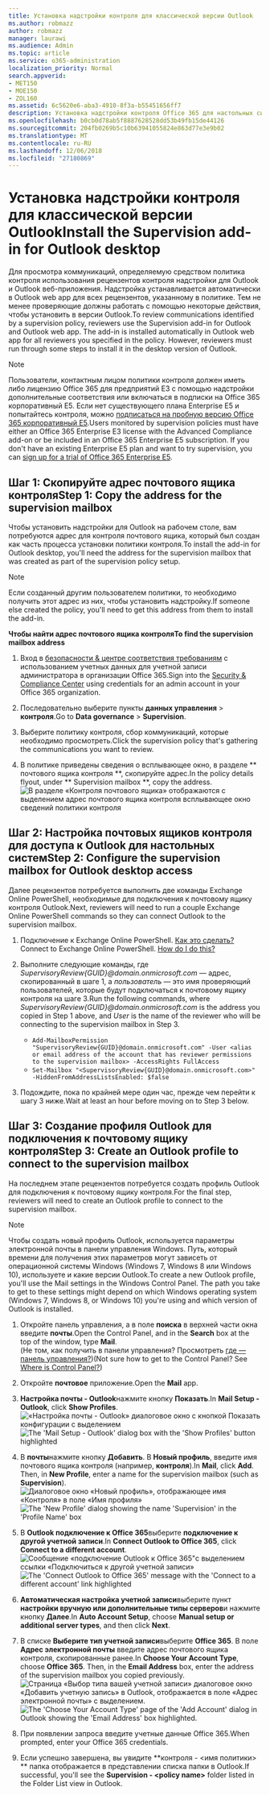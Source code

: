 ```yaml
---
title: Установка надстройки контроля для классической версии Outlook
ms.author: robmazz
author: robmazz
manager: laurawi
ms.audience: Admin
ms.topic: article
ms.service: o365-administration
localization_priority: Normal
search.appverid:
- MET150
- MOE150
- ZOL160
ms.assetid: 6c5620e6-aba3-4910-8f3a-b55451656ff7
description: Установка надстройки контроля Office 365 для настольных систем версии Outlook
ms.openlocfilehash: b0cb0d78ab5f8887628528dd53b49fb15de44126
ms.sourcegitcommit: 204fb0269b5c10b63941055824e863d77e3e9b02
ms.translationtype: MT
ms.contentlocale: ru-RU
ms.lasthandoff: 12/06/2018
ms.locfileid: "27180869"
---
```

# <a name="install-the-supervision-add-in-for-outlook-desktop"></a><span data-ttu-id="00c90-103">Установка надстройки контроля для классической версии Outlook</span><span class="sxs-lookup"><span data-stu-id="00c90-103">Install the Supervision add-in for Outlook desktop</span></span>

<span data-ttu-id="00c90-p101">Для просмотра коммуникаций, определяемую средством политика контроля использования рецензентов контроля надстройки для Outlook и Outlook веб-приложения. Надстройка устанавливается автоматически в Outlook web app для всех рецензентов, указанному в политике. Тем не менее проверяющие должны работать с помощью некоторые действия, чтобы установить в версии Outlook.</span><span class="sxs-lookup"><span data-stu-id="00c90-p101">To review communications identified by a supervision policy, reviewers use the Supervision add-in for Outlook and Outlook web app. The add-in is installed automatically in Outlook web app for all reviewers you specified in the policy. However, reviewers must run through some steps to install it in the desktop version of Outlook.</span></span>
  
> [!NOTE]
> <span data-ttu-id="00c90-p102">Пользователи, контактным лицом политики контроля должен иметь либо лицензию Office 365 для предприятий E3 с помощью надстройки дополнительные соответствия или включаться в подписки на Office 365 корпоративный E5. Если нет существующего плана Enterprise E5 и попытайтесь контроля, можно [подписаться на пробную версию Office 365 корпоративный E5](https://go.microsoft.com/fwlink/p/?LinkID=698279).</span><span class="sxs-lookup"><span data-stu-id="00c90-p102">Users monitored by supervision policies must have either an Office 365 Enterprise E3 license with the Advanced Compliance add-on or be included in an Office 365 Enterprise E5 subscription. If you don't have an existing Enterprise E5 plan and want to try supervision, you can [sign up for a trial of Office 365 Enterprise E5](https://go.microsoft.com/fwlink/p/?LinkID=698279).</span></span>
  
## <a name="step-1-copy-the-address-for-the-supervision-mailbox"></a><span data-ttu-id="00c90-109">Шаг 1: Скопируйте адрес почтового ящика контроля</span><span class="sxs-lookup"><span data-stu-id="00c90-109">Step 1: Copy the address for the supervision mailbox</span></span>

<span data-ttu-id="00c90-110">Чтобы установить надстройки для Outlook на рабочем столе, вам потребуются адрес для контроля почтового ящика, который был создан как часть процесса установки политики контроля.</span><span class="sxs-lookup"><span data-stu-id="00c90-110">To install the add-in for Outlook desktop, you'll need the address for the supervision mailbox that was created as part of the supervision policy setup.</span></span>
  
> [!NOTE]
> <span data-ttu-id="00c90-111">Если созданный другим пользователем политики, то необходимо получить этот адрес из них, чтобы установить надстройку.</span><span class="sxs-lookup"><span data-stu-id="00c90-111">If someone else created the policy, you'll need to get this address from them to install the add-in.</span></span>
 
 <span data-ttu-id="00c90-112">**Чтобы найти адрес почтового ящика контроля**</span><span class="sxs-lookup"><span data-stu-id="00c90-112">**To find the supervision mailbox address**</span></span>
  
1. <span data-ttu-id="00c90-113">Вход в [безопасности &amp; центре соответствия требованиям](https://protection.office.com) с использованием учетных данных для учетной записи администратора в организации Office 365.</span><span class="sxs-lookup"><span data-stu-id="00c90-113">Sign into the [Security &amp; Compliance Center](https://protection.office.com) using credentials for an admin account in your Office 365 organization.</span></span>
    
2. <span data-ttu-id="00c90-114">Последовательно выберите пункты **данных управления** \> **контроля**.</span><span class="sxs-lookup"><span data-stu-id="00c90-114">Go to **Data governance** \> **Supervision**.</span></span>
    
3. <span data-ttu-id="00c90-115">Выберите политику контроля, сбор коммуникаций, которые необходимо просмотреть.</span><span class="sxs-lookup"><span data-stu-id="00c90-115">Click the supervision policy that's gathering the communications you want to review.</span></span>
    
4. <span data-ttu-id="00c90-116">В политике приведены сведения о всплывающее окно, в разделе \*\* почтового ящика контроля \*\*, скопируйте адрес.</span><span class="sxs-lookup"><span data-stu-id="00c90-116">In the policy details flyout, under \*\* Supervision mailbox \*\*, copy the address.</span></span><br/>![В разделе «Контроля почтового ящика» отображаются с выделением адрес почтового ящика контроля всплывающее окно сведений политики контроля](media/71779d0e-4f01-4dd3-8234-5f9c30eeb067.jpg)
  
## <a name="step-2-configure-the-supervision-mailbox-for-outlook-desktop-access"></a><span data-ttu-id="00c90-118">Шаг 2: Настройка почтовых ящиков контроля для доступа к Outlook для настольных систем</span><span class="sxs-lookup"><span data-stu-id="00c90-118">Step 2: Configure the supervision mailbox for Outlook desktop access</span></span>

<span data-ttu-id="00c90-119">Далее рецензентов потребуется выполнить две команды Exchange Online PowerShell, необходимые для подключения к почтовому ящику контроля Outlook.</span><span class="sxs-lookup"><span data-stu-id="00c90-119">Next, reviewers will need to run a couple Exchange Online PowerShell commands so they can connect Outlook to the supervision mailbox.</span></span>
  
1. <span data-ttu-id="00c90-p103">Подключение к Exchange Online PowerShell. [Как это сделать?](https://docs.microsoft.com/powershell/exchange/exchange-online/connect-to-exchange-online-powershell/connect-to-exchange-online-powershell)</span><span class="sxs-lookup"><span data-stu-id="00c90-p103">Connect to Exchange Online PowerShell. [How do I do this?](https://docs.microsoft.com/powershell/exchange/exchange-online/connect-to-exchange-online-powershell/connect-to-exchange-online-powershell)</span></span>
    
2. <span data-ttu-id="00c90-122">Выполните следующие команды, где *SupervisoryReview{GUID}@domain.onmicrosoft.com* — адрес, скопированный в шаге 1, а *пользователь* — это имя проверяющий пользователей, которые будут подключаться к почтовому ящику контроля на шаге 3.</span><span class="sxs-lookup"><span data-stu-id="00c90-122">Run the following commands, where  *SupervisoryReview{GUID}@domain.onmicrosoft.com*  is the address you copied in Step 1 above, and  *User*  is the name of the reviewer who will be connecting to the supervision mailbox in Step 3.</span></span>
    - ```Add-MailboxPermission "SupervisoryReview{GUID}@domain.onmicrosoft.com" -User <alias or email address of the account that has reviewer permissions to the supervision mailbox> -AccessRights FullAccess```<br/>
    - ```Set-Mailbox "<SupervisoryReview{GUID}@domain.onmicrosoft.com>" -HiddenFromAddressListsEnabled: $false```
    
3. <span data-ttu-id="00c90-123">Подождите, пока по крайней мере один час, прежде чем перейти к шагу 3 ниже.</span><span class="sxs-lookup"><span data-stu-id="00c90-123">Wait at least an hour before moving on to Step 3 below.</span></span>
    
## <a name="step-3-create-an-outlook-profile-to-connect-to-the-supervision-mailbox"></a><span data-ttu-id="00c90-124">Шаг 3: Создание профиля Outlook для подключения к почтовому ящику контроля</span><span class="sxs-lookup"><span data-stu-id="00c90-124">Step 3: Create an Outlook profile to connect to the supervision mailbox</span></span>

<span data-ttu-id="00c90-125">На последнем этапе рецензентов потребуется создать профиль Outlook для подключения к почтовому ящику контроля.</span><span class="sxs-lookup"><span data-stu-id="00c90-125">For the final step, reviewers will need to create an Outlook profile to connect to the supervision mailbox.</span></span>
 
> [!NOTE]
> <span data-ttu-id="00c90-p104">Чтобы создать новый профиль Outlook, используется параметры электронной почты в панели управления Windows. Путь, который времени для получения этих параметров могут зависеть от операционной системы Windows (Windows 7, Windows 8 или Windows 10), используете и какие версии Outlook.</span><span class="sxs-lookup"><span data-stu-id="00c90-p104">To create a new Outlook profile, you'll use the Mail settings in the Windows Control Panel. The path you take to get to these settings might depend on which Windows operating system (Windows 7, Windows 8, or Windows 10) you're using and which version of Outlook is installed.</span></span>
  
1. <span data-ttu-id="00c90-128">Откройте панель управления, а в поле **поиска** в верхней части окна введите **почты**.</span><span class="sxs-lookup"><span data-stu-id="00c90-128">Open the Control Panel, and in the **Search** box at the top of the window, type **Mail**.</span></span><br/><span data-ttu-id="00c90-p105">(Не том, как получить в панели управления? Просмотреть [где — панель управления?](https://support.microsoft.com/help/13764/windows-where-is-control-panel))</span><span class="sxs-lookup"><span data-stu-id="00c90-p105">(Not sure how to get to the Control Panel? See [Where is Control Panel?](https://support.microsoft.com/help/13764/windows-where-is-control-panel))</span></span>
  
2. <span data-ttu-id="00c90-131">Откройте **почтовое** приложение.</span><span class="sxs-lookup"><span data-stu-id="00c90-131">Open the **Mail** app.</span></span>
    
3. <span data-ttu-id="00c90-132">**Настройка почты - Outlook**нажмите кнопку **Показать**.</span><span class="sxs-lookup"><span data-stu-id="00c90-132">In **Mail Setup - Outlook**, click **Show Profiles**.</span></span><br/><span data-ttu-id="00c90-133">![«Настройка почты - Outlook» диалоговое окно с кнопкой Показать конфигурации с выделением](media/28b5dae9-d10c-4f2b-926a-294c857d555c.jpg)</span><span class="sxs-lookup"><span data-stu-id="00c90-133">![The 'Mail Setup - Outlook' dialog box with the 'Show Profiles' button highlighted](media/28b5dae9-d10c-4f2b-926a-294c857d555c.jpg)</span></span>
  
4. <span data-ttu-id="00c90-p106">В **почты**нажмите кнопку **Добавить**. В **Новый профиль**, введите имя почтового ящика контроля (например, **контроля**).</span><span class="sxs-lookup"><span data-stu-id="00c90-p106">In **Mail**, click **Add**. Then, in **New Profile**, enter a name for the supervision mailbox (such as **Supervision**).</span></span><br/><span data-ttu-id="00c90-136">![Диалоговое окно «Новый профиль», отображающее имя «Контроля» в поле «Имя профиля»](media/d02ae181-b541-4ec6-8f51-698f30033204.jpg)</span><span class="sxs-lookup"><span data-stu-id="00c90-136">![The 'New Profile' dialog showing the name 'Supervision' in the 'Profile Name' box](media/d02ae181-b541-4ec6-8f51-698f30033204.jpg)</span></span>
  
5. <span data-ttu-id="00c90-137">В **Outlook подключение к Office 365**выберите **подключение к другой учетной записи**.</span><span class="sxs-lookup"><span data-stu-id="00c90-137">In **Connect Outlook to Office 365**, click **Connect to a different account**.</span></span><br/><span data-ttu-id="00c90-138">![Сообщение «подключение Outlook к Office 365"с выделением ссылки «Подключиться к другой учетной записи»](media/fac49ff8-a7f0-4e82-a271-9ec045a95de1.jpg)</span><span class="sxs-lookup"><span data-stu-id="00c90-138">![The 'Connect Outlook to Office 365' message with the 'Connect to a different account' link highlighted](media/fac49ff8-a7f0-4e82-a271-9ec045a95de1.jpg)</span></span>
  
6. <span data-ttu-id="00c90-139">**Автоматическая настройка учетной записи**выберите пункт **настройки вручную или дополнительные типы серверов**и нажмите кнопку **Далее**.</span><span class="sxs-lookup"><span data-stu-id="00c90-139">In **Auto Account Setup**, choose **Manual setup or additional server types**, and then click **Next**.</span></span>
    
7. <span data-ttu-id="00c90-p107">В списке **Выберите тип учетной записи**выберите **Office 365**. В поле **Адрес электронной почты** введите адрес почтового ящика контроля, скопированные ранее.</span><span class="sxs-lookup"><span data-stu-id="00c90-p107">In **Choose Your Account Type**, choose **Office 365**. Then, in the **Email Address** box, enter the address of the supervision mailbox you copied previously.</span></span><br/><span data-ttu-id="00c90-142">![Страница «Выбор типа вашей учетной записи» диалоговое окно «Добавить учетную запись» в Outlook, отображается в поле «Адрес электронной почты» с выделением.](media/4f601236-9f69-4cf6-a58c-0b91204aa8cb.jpg)</span><span class="sxs-lookup"><span data-stu-id="00c90-142">![The 'Choose Your Account Type' page of the 'Add Account' dialog in Outlook showing the 'Email Address' box highlighted.](media/4f601236-9f69-4cf6-a58c-0b91204aa8cb.jpg)</span></span>
  
8. <span data-ttu-id="00c90-143">При появлении запроса введите учетные данные Office 365.</span><span class="sxs-lookup"><span data-stu-id="00c90-143">When prompted, enter your Office 365 credentials.</span></span>
    
9. <span data-ttu-id="00c90-144">Если успешно завершена, вы увидите \*\*контроля - \<имя политики\> \*\* папка отображается в представлении списка папки в Outlook.</span><span class="sxs-lookup"><span data-stu-id="00c90-144">If successful, you'll see the **Supervision - \<policy name\>** folder listed in the Folder List view in Outlook.</span></span>